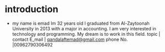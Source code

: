 # introduction
- my name is emad Im 32 years old I graduated from Al-Zaytoonah University in 2013 with a major in accounting. I am very interested in technology and programming. My dream is to work in this field.
topic | contact 
E_mail | qandalaftemad@gmail.com
phone No. |00962790306492


